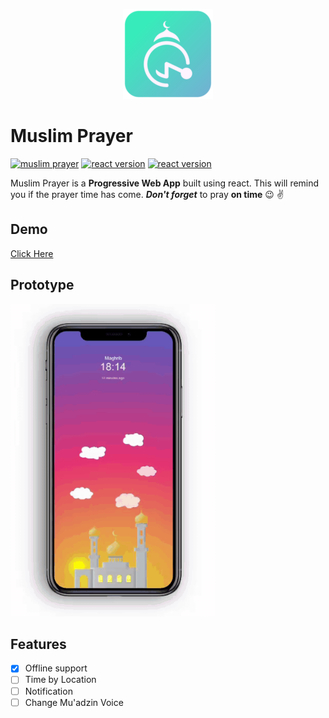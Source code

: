<p align="center">
  <img width="144" height="144" src="./public/android-icon-144x144.png">
</p>

# Muslim Prayer
[![muslim prayer](https://img.shields.io/badge/muslim--prayer-beta--version-brightgreen.svg)](https://muslim-prayer.netlify.com/)
[![react version](https://img.shields.io/badge/react%20version-16.7.0-brightgreen.svg)](https://reactjs.org/)
[![react version](https://img.shields.io/badge/build-passing-brightgreen.svg)](https://github.com/alisyahidin/muslim-prayer#muslim-prayer)

Muslim Prayer is a **Progressive Web App** built using react. This will remind you if the prayer time has come.
**_Don't forget_** to pray **on time** :wink: :v:

## Demo
[Click Here](https://muslim-prayer.netlify.com/)

## Prototype
<img src="./prototype/prototype.gif" height="500" />

## Features
- [x] Offline support
- [ ] Time by Location
- [ ] Notification
- [ ] Change Mu'adzin Voice